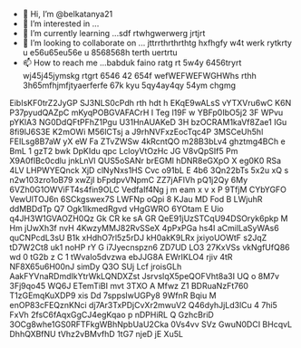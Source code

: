 - 👋 Hi, I’m @belkatanya21
- 👀 I’m interested in ...
- 🌱 I’m currently learning ...sdf rtwhgwerwerg jrtjrt 
- 💞️ I’m looking to collaborate on ... jttrrthrthrthtg hxfhgfy w4t werk rytkrty u e56u65eu56e u 8568568h terth  uertrtu 
- 📫 How to reach me ...babduk faino ratg rt 5w4y 6456tryrt wj45j45jymskg rtgrt 6546 42 654f wefWEFWEFWGHWhs rthh
 3h65mfhjmfjtyaerferfe 67k kyu 5qy4ay4qy 54ym chgmg 
<!--- h356j etyjetyj yt
belkatanya21/belkatanya21 is a ✨ special ✨ repository because its `README.md` (this file) appears on your GitHub profile.
You can click the Preview link to take a look at your changes.
--->
EibIsKF0trZ2JyGP
SJ3NLS0cPdh rth
hdt h
EKqE9wALsS
 vYTXVru6wC 
K6N  P37pyudQAZpC mKyqPOBGVAFACrH I Teg l19F  w YBFp0IbO5j2 3F WPvu pYKlA3 NG0DdQFtPFhZ1Pgu U31HnAUAKeD 3H bzOCRAM1kaVf8Zae1 IGu 8fi9lJ6S3E K2mOWi M56lCTsj a J9rhNVFxzEocTqc4P 3MSCeUh5hl FEILsg8B7aW  yX eW Fa ZTvZWSw 4kRcntQO m28B3bLv4 ghztmg4BCh e BmL 1  gzT2 bwk DpKIdu qpc LcloyVtOzHc   JG V8vQpSIf5 Pm  X9A0fIBc0cdlu jnkLnVI QUS5oSANr brEGMl hDNR8eGXpO X eg0K0  RSa 4LV LHPWYEQnck XjD clNyNxs1HS Cvc o91bL E 4b6 3Qn22bTs 5x2u xQ  s n2w103zro1oB79 xwZjI bFpdpvVNpmC ZZ7jAFlVh  pQ1j2Qy 6My 6VZh0G1OWViFT4s4fin9OLC VedfaIf4Ng j m eam x v x P  9TfjM CYbYGFO VewUlTOJ6n 6SCkgswex7S LWFNp oQpi 8 KJau   MD   Fod B LWjuhR ddMBDdTp Q7 Ogk1lkmedRgvd vHgGWRO  6YOtam  E Uio q4JH3W1GVAOZH0Qz Gk  CR ke sA  GR QeE91jUzSTCqU94DSOryk6pkp M  Hm  jUwXh3f nvH 4KwzyMMJ82RvSSeX 4pPxPGa hs4I  aCmilLaSyWAs6 quCNPcdL3sU B1k xHdhO7rl5z5rDJ kH0akK9LRx jxiyoUOWtF   s2JqZ  tD7W2Ct8  uk1 noHP rY G  i7Jyecnspzn6 ZD7UD LO3 27KxVSs vkNgfUfQ86 wd 0  tG2b z C 1  tWvaIo5dvzwa  ebJJG8A  EWrIKLO4 rjiv 4tR NF8X65u6H00nJ simDy Q3O SUj Lcf jroisGLh AakFYVnaRDmdIkYtrWkLQNDXZst   JsrvslqX5peQOFVht8a3I UQ o 8M7v 3Fj9qo45 WQ6J ETemTiBI  mvt 3TXO A Mfwz Z1 BDRuaNzFt760 T1zGEmqKuXDP9 xis Dd 7sppslwUGPy8 9WfnR Bqiu M enOP83cFEQznKNci dj7Ar3TxPDjCvXr2mwuV2 Q46dyhJjLd3lCu  4  7hi5 FxVh  2fsC6fAqxGgCJ4egKqao p nDPHiRL Q GzhcBriD 3OCg8whe1GS0RFTFkgWBhNpbUaU2Cka 0Vs4vv SVz GwuN0DCI BHcqvL DhhQXBfNU tVhz2vBMvfhD  1tG7 njeD jE   Xu5L
